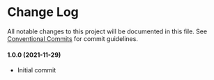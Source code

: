 # Change Log

All notable changes to this project will be documented in this file.
See [Conventional Commits](https://conventionalcommits.org) for commit guidelines.

#### 1.0.0 (2021-11-29)

- Initial commit
